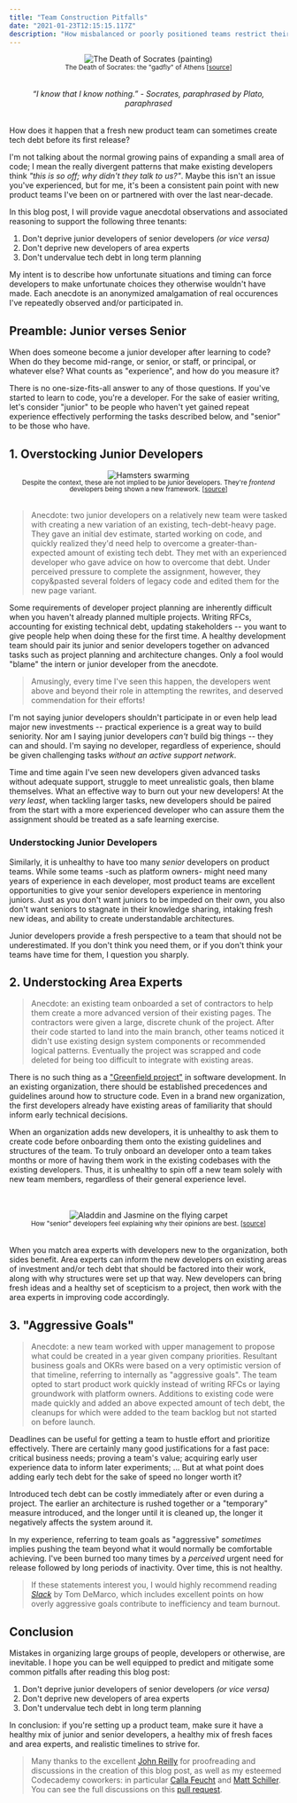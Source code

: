 ```yaml
---
title: "Team Construction Pitfalls"
date: "2021-01-23T12:15:15.117Z"
description: "How misbalanced or poorly positioned teams restrict their developers in both the short and long term."
---
```


<span style="display:block;margin-bottom:2rem;text-align:center;">
<img alt="The Death of Socrates (painting)" src="./socrates.jpg" />
<br />
<small>
The Death of Socrates: the "gadfly" of Athens [<a aria-label="The Death of Socrates Wikipedia source" href="https://en.wikipedia.org/wiki/File:David_-_The_Death_of_Socrates.jpg">source</a>]
</small>
</span>

<em style="display:block;margin-bottom:2rem;text-align:center;">
“I know that I know nothing.” - Socrates, paraphrased by Plato, paraphrased
<br />
</em>

How does it happen that a fresh new product team can sometimes create tech debt before its first release?

I'm not talking about the normal growing pains of expanding a small area of code; I mean the really divergent patterns that make existing developers think _"this is so off; why didn't they talk to us?"_.
Maybe this isn't an issue you've experienced, but for me, it's been a consistent pain point with new product teams I've been on or partnered with over the last near-decade.

In this blog post, I will provide vague anecdotal observations and associated reasoning to support the following three tenants:

1. Don't deprive junior developers of senior developers _(or vice versa)_
2. Don't deprive new developers of area experts
3. Don't undervalue tech debt in long term planning

My intent is to describe how unfortunate situations and timing can force developers to make unfortunate choices they otherwise wouldn't have made.
Each anecdote is an anonymized amalgamation of real occurences I've repeatedly observed and/or participated in.

## Preamble: Junior verses Senior

When does someone become a junior developer after learning to code?
When do they become mid-range, or senior, or staff, or principal, or whatever else?
What counts as "experience", and how do you measure it?

There is no one-size-fits-all answer to any of those questions.
If you've started to learn to code, you're a developer.
For the sake of easier writing, let's consider "junior" to be people who haven't yet gained repeat experience effectively performing the tasks described below, and "senior" to be those who have.

## 1. Overstocking Junior Developers

<span style="display:block;margin-bottom:2rem;text-align:center;">
<img alt="Hamsters swarming" src="./hamsters.gif" />
<br />
<small style="line-height:1;">
Despite the context, these are not implied to be junior developers. They're <em>frontend</em> developers being shown a new framework. [<a aria-label="Hamsters swarming (source)" href="https://giphy.com/gifs/running-hamster-11Ss9q3F4zf5VC">source</a>]
</small>
</span>

> Anecdote: two junior developers on a relatively new team were tasked with creating a new variation of an existing, tech-debt-heavy page.
> They gave an initial dev estimate, started working on code, and quickly realized they'd need help to overcome a greater-than-expected amount of existing tech debt.
> They met with an experienced developer who gave advice on how to overcome that debt.
> Under perceived pressure to complete the assignment, however, they copy&pasted several folders of legacy code and edited them for the new page variant.

Some requirements of developer project planning are inherently difficult when you haven't already planned multiple projects.
Writing RFCs, accounting for existing technical debt, updating stakeholders -- you want to give people help when doing these for the first time.
A healthy development team should pair its junior and senior developers together on advanced tasks such as project planning and architecture changes.
Only a fool would "blame" the intern or junior developer from the anecdote.

> Amusingly, every time I've seen this happen, the developers went above and beyond their role in attempting the rewrites, and deserved commendation for their efforts!

I'm not saying junior developers shouldn't participate in or even help lead major new investments -- practical experience is a great way to build seniority.
Nor am I saying junior developers _can't_ build big things -- they can and should.
I'm saying no developer, regardless of experience, should be given challenging tasks _without an active support network_.

Time and time again I've seen new developers given advanced tasks without adequate support, struggle to meet unrealistic goals, then blame themselves.
What an effective way to burn out your new developers!
At the _very least_, when tackling larger tasks, new developers should be paired from the start with a more experienced developer who can assure them the assignment should be treated as a safe learning exercise.

### Understocking Junior Developers

Similarly, it is unhealthy to have too many _senior_ developers on product teams.
While some teams -such as platform owners- might need many years of experience in each developer, most product teams are excellent opportunities to give your senior developers experience in mentoring juniors.
Just as you don't want juniors to be impeded on their own, you also don't want seniors to stagnate in their knowledge sharing, intaking fresh new ideas, and ability to create understandable architectures.

Junior developers provide a fresh perspective to a team that should not be underestimated.
If you don't think you need them, or if you don't think your teams have time for them, I question you sharply.

## 2. Understocking Area Experts

> Anecdote: an existing team onboarded a set of contractors to help them create a more advanced version of their existing pages.
> The contractors were given a large, discrete chunk of the project.
> After their code started to land into the main branch, other teams noticed it didn't use existing design system components or recommended logical patterns.
> Eventually the project was scrapped and code deleted for being too difficult to integrate with existing areas.

There is no such thing as a ["Greenfield project"](https://en.wikipedia.org/wiki/Greenfield_project) in software development.
In an existing organization, there should be established precedences and guidelines around how to structure code.
Even in a brand new organization, the first developers already have existing areas of familiarity that should inform early technical decisions.

When an organization adds new developers, it is unhealthy to ask them to create code before onboarding them onto the existing guidelines and structures of the team.
To truly onboard an developer onto a team takes months or more of having them work in the existing codebases with the existing developers.
Thus, it is unhealthy to spin off a new team solely with new team members, regardless of their general experience level.

<span style="display:block;margin:3rem 2rem 2rem;text-align:center;">
<img alt="Aladdin and Jasmine on the flying carpet" src="./aladdin.gif" />
<br />
<small>
How "senior" developers feel explaining why their opinions are best. [<a aria-label="Aladdin and Jasmine on the flying carpet (source)" href="https://giphy.com/gifs/disney-aladdin-princess-jasmine-a-whole-new-world-WUu9EGdSEImJy">source</a>]
</small>
</span>

When you match area experts with developers new to the organization, both sides benefit.
Area experts can inform the new developers on existing areas of investment and/or tech debt that should be factored into their work, along with why structures were set up that way.
New developers can bring fresh ideas and a healthy set of scepticism to a project, then work with the area experts in improving code accordingly.

## 3. "Aggressive Goals"

> Anecdote: a new team worked with upper management to propose what could be created in a year given company priorities.
> Resultant business goals and OKRs were based on a very optimistic version of that timeline, referring to internally as "aggressive goals".
> The team opted to start product work quickly instead of writing RFCs or laying groundwork with platform owners.
> Additions to existing code were made quickly and added an above expected amount of tech debt, the cleanups for which were added to the team backlog but not started on before launch.

Deadlines can be useful for getting a team to hustle effort and prioritize effectively.
There are certainly many good justifications for a fast pace: critical business needs; proving a team's value; acquiring early user experience data to inform later experiments; ...
But at what point does adding early tech debt for the sake of speed no longer worth it?

Introduced tech debt can be costly immediately after or even during a project.
The earlier an architecture is rushed together or a "temporary" measure introduced, and the longer until it is cleaned up, the longer it negatively affects the system around it.

In my experience, referring to team goals as "aggressive" _sometimes_ implies pushing the team beyond what it would normally be comfortable achieving.
I've been burned too many times by a _perceived_ urgent need for release followed by long periods of inactivity.
Over time, this is not healthy.

> If these statements interest you, I would highly recommend reading _[Slack](https://www.penguinrandomhouse.com/books/39276/slack-by-tom-demarco)_ by Tom DeMarco, which includes excellent points on how overly aggressive goals contribute to inefficiency and team burnout.

## Conclusion

Mistakes in organizing large groups of people, developers or otherwise, are inevitable.
I hope you can be well equipped to predict and mitigate some common pitfalls after reading this blog post:

1. Don't deprive junior developers of senior developers _(or vice versa)_
2. Don't deprive new developers of area experts
3. Don't undervalue tech debt in long term planning

In conclusion: if you're setting up a product team, make sure it have a healthy mix of junior and senior developers, a healthy mix of fresh faces and area experts, and realistic timelines to strive for.

> Many thanks to the excellent [John Reilly](https://twitter.com/johnny_reilly) for proofreading and discussions in the creation of this blog post, as well as my esteemed Codecademy coworkers: in particular [Calla Feucht](https://twitter.com/callacalla_) and [Matt Schiller](https://github.com/MattSchiller).
> You can see the full discussions on this [pull request](https://github.com/joshuakgoldberg/goldblog/pull/291).
